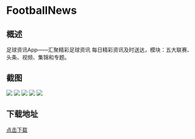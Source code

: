 # FootballNews
## 概述
足球资讯App——汇聚精彩足球资讯
每日精彩资讯及时送达，模块：五大联赛、头条、视频、集锦和专题。

## 截图
![](http://7xs1vc.com1.z0.glb.clouddn.com/footballnews_01.png)
![](http://7xs1vc.com1.z0.glb.clouddn.com/footballnews_02_%E5%89%AF%E6%9C%AC.png)
![](http://7xs1vc.com1.z0.glb.clouddn.com/footballnews_04_%E5%89%AF%E6%9C%AC.png)
![](http://7xs1vc.com1.z0.glb.clouddn.com/footballnews_03_%E5%89%AF%E6%9C%AC.png)
![](http://7xs1vc.com1.z0.glb.clouddn.com/footballnews_05_%E5%89%AF%E6%9C%AC.png)
## 下载地址
[点击下载](http://pan.baidu.com/s/1nv3v59J)

